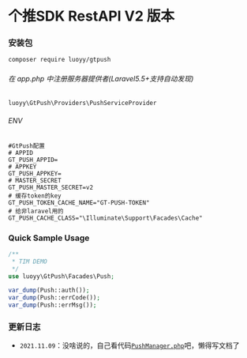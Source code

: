 # 个推SDK RestAPI V2 版本

### 安装包
```bash
composer require luoyy/gtpush
```
###### 在 app.php 中注册服务器提供者(Laravel5.5+支持自动发现)
```php
luoyy\GtPush\Providers\PushServiceProvider
```
###### ENV
```env
#GtPush配置
# APPID
GT_PUSH_APPID=
# APPKEY
GT_PUSH_APPKEY=
# MASTER_SECRET
GT_PUSH_MASTER_SECRET=v2
# 缓存token的key
GT_PUSH_TOKEN_CACHE_NAME="GT-PUSH-TOKEN"
# 给非laravel用的
GT_PUSH_CACHE_CLASS="\Illuminate\Support\Facades\Cache"
```

### Quick Sample Usage
```php
/**
 * TIM DEMO
 */
use luoyy\GtPush\Facades\Push;

var_dump(Push::auth());
var_dump(Push::errCode());
var_dump(Push::errMsg());
```
### 更新日志
* `2021.11.09`：没啥说的，自己看代码[`PushManager.php`](https://github.com/zishang520/gtpush/blob/main/src/PushManager.php)吧，懒得写文档了
